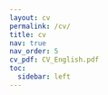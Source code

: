 ```yaml
---
layout: cv
permalink: /cv/
title: cv
nav: true
nav_order: 5
cv_pdf: CV_English.pdf
toc:
  sidebar: left
---
```

